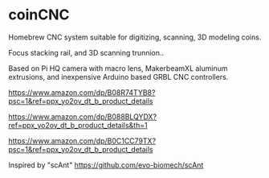 # coinCNC
Homebrew CNC system suitable for digitizing, scanning, 3D modeling coins.

Focus stacking rail, and 3D scanning trunnion..

Based on Pi HQ camera with macro lens, MakerbeamXL aluminum extrusions, and 
inexpensive Arduino based GRBL CNC controllers.

https://www.amazon.com/dp/B08R74TYB8?psc=1&ref=ppx_yo2ov_dt_b_product_details

https://www.amazon.com/dp/B088BLQYDX?ref=ppx_yo2ov_dt_b_product_details&th=1

https://www.amazon.com/dp/B0C1CC79TX?psc=1&ref=ppx_yo2ov_dt_b_product_details





Inspired by "scAnt"
https://github.com/evo-biomech/scAnt
